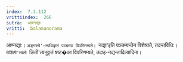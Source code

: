 ```yaml
---
index:  7.3.112
vrittiindex:  266
sutra:  आण्नद्याः
vritti:  balamanorama 
---
```


आण्नद्याः। `अङ्गस्ये'-त्यधिकृतं पञ्चम्या विपरिणम्यते। `नद्या'इति पञ्चम्यन्तेन विशेष्यते, तदन्तविधिः। `घेर्ङिती'त्यतो `ङिती'त्यनुवृत्तं षष्ट�आ विपरिणम्यते, तदाह-नद्यन्तादित्यादिना।

